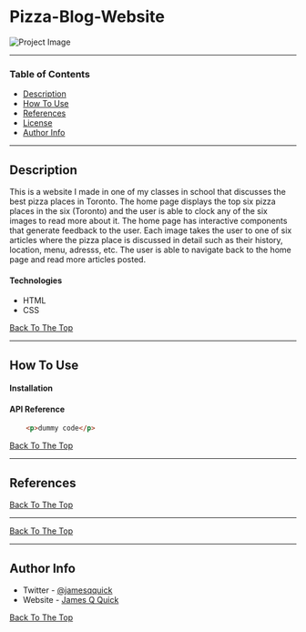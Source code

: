  # Pizza-Blog-Website

![Project Image](C:\Users\domin\Desktop\Workplace\Projects\Pizza-Blog-Website\images)

---

### Table of Contents

- [Description](#description)
- [How To Use](#how-to-use)
- [References](#references)
- [License](#license)
- [Author Info](#author-info)

---

## Description

This is a website I made in one of my classes in school that discusses the best 
pizza places in Toronto. The home page displays the top six pizza places in the six (Toronto) and 
the user is able to clock any of the six images to read more about it. The home page has 
interactive components that generate feedback to the user. Each image takes the user to one of 
six articles where the pizza place is discussed in detail such as their history, location, menu, adresss, etc.
The user is able to navigate back to the home page and read more articles posted.

#### Technologies

- HTML
- CSS

[Back To The Top](#read-me-template)

---

## How To Use

#### Installation



#### API Reference

```html
    <p>dummy code</p>
```
[Back To The Top](#read-me-template)

---

## References
[Back To The Top](#read-me-template)

---

[Back To The Top](#read-me-template)

---

## Author Info

- Twitter - [@jamesqquick](https://twitter.com/jamesqquick)
- Website - [James Q Quick](https://jamesqquick.com)

[Back To The Top](#read-me-template)